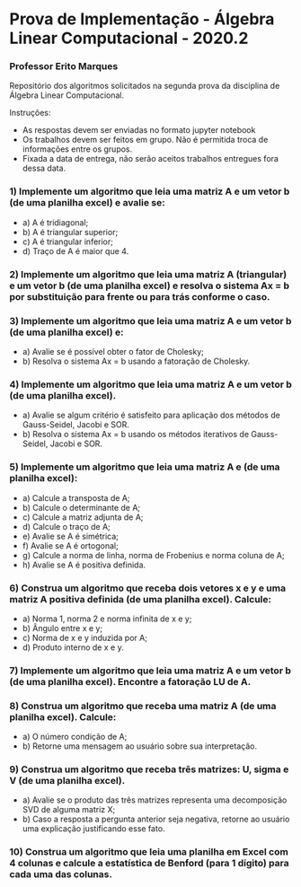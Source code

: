 # Prova de Implementação - Álgebra Linear Computacional - 2020.2
### Professor Erito Marques

Repositório dos algoritmos solicitados na segunda prova da disciplina de Álgebra Linear Computacional.

Instruções:
- As respostas devem ser enviadas no formato jupyter notebook
- Os trabalhos devem ser feitos em grupo. Não é permitida troca de informações entre os
grupos.
- Fixada a data de entrega, não serão aceitos trabalhos entregues fora dessa data.

### 1) Implemente um algoritmo que leia uma matriz A e um vetor b (de uma planilha excel) e avalie se:
 - a) A é tridiagonal;
 - b) A é triangular superior;
 - c) A é triangular inferior;
 - d) Traço de A é maior que 4.

### 2) Implemente um algoritmo que leia uma matriz A (triangular) e um vetor b (de uma planilha excel) e resolva o sistema Ax = b por substituição para frente ou para trás conforme o caso.

### 3) Implemente um algoritmo que leia uma matriz A e um vetor b (de uma planilha excel) e:
 - a) Avalie se é possível obter o fator de Cholesky;
 - b) Resolva o sistema Ax = b usando a fatoração de Cholesky.

### 4) Implemente um algoritmo que leia uma matriz A e um vetor b (de uma planilha excel).
 - a) Avalie se algum critério é satisfeito para aplicação dos métodos de Gauss-Seidel, Jacobi e SOR.
 - b) Resolva o sistema Ax = b usando os métodos iterativos de Gauss-Seidel, Jacobi e SOR.

### 5) Implemente um algoritmo que leia uma matriz A e (de uma planilha excel):
 - a) Calcule a transposta de A;
 - b) Calcule o determinante de A;
 - c) Calcule a matriz adjunta de A;
 - d) Calcule o traço de A;
 - e) Avalie se A é simétrica;
 - f) Avalie se A é ortogonal;
 - g) Calcule a norma de linha, norma de Frobenius e norma coluna de A;
 - h) Avalie se A é positiva definida.

### 6) Construa um algoritmo que receba dois vetores x e y e uma matriz A positiva definida (de uma planilha excel). Calcule:
 - a) Norma 1, norma 2 e norma infinita de x e y;
 - b) Ângulo entre x e y;
 - c) Norma de x e y induzida por A;
 - d) Produto interno de x e y.

### 7) Implemente um algoritmo que leia uma matriz A e um vetor b (de uma planilha excel). Encontre a fatoração LU de A.

### 8) Construa um algoritmo que receba uma matriz A (de uma planilha excel). Calcule:
 - a) O número condição de A;
 - b) Retorne uma mensagem ao usuário sobre sua interpretação.

### 9) Construa um algoritmo que receba três matrizes: U, sigma e V (de uma planilha excel).
 - a) Avalie se o produto das três matrizes representa uma decomposição SVD de alguma matriz X;
 - b) Caso a resposta a pergunta anterior seja negativa, retorne ao usuário uma explicação justificando esse fato.

### 10) Construa um algoritmo que leia uma planilha em Excel com 4 colunas e calcule a estatística de Benford (para 1 dígito) para cada uma das colunas. 
